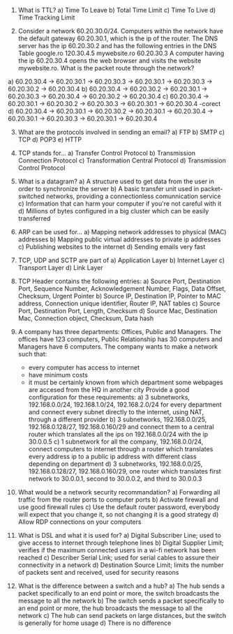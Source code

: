 1. What is TTL?
a) Time To Leave
b) Total Time Limit
c) Time To Live
d) Time Tracking Limit

2. Consider a network 60.20.30.0/24. Computers within the network have the default gateway 60.20.30.1, which
is the ip of the router. The DNS server has the ip 60.20.30.2 and has the following entries in the DNS Table
google.ro 	120.30.4.5
mywebsite.ro	60.20.30.3
A computer having the ip 60.20.30.4 opens the web browser and visits the website mywebsite.ro.
What is the packet route through the network?

a) 60.20.30.4 -> 60.20.30.1 -> 60.20.30.3 -> 60.20.30.1 -> 60.20.30.3 -> 60.20.30.2 -> 60.20.30.4
b) 60.20.30.4 -> 60.20.30.2 -> 60.20.30.1 -> 60.20.30.3 -> 60.20.30.4 -> 60.20.30.2 -> 60.20.30.4
c) 60.20.30.4 -> 60.20.30.1 -> 60.20.30.2 -> 60.20.30.3 -> 60.20.30.1 -> 60.20.30.4
-corect d) 60.20.30.4 -> 60.20.30.1 -> 60.20.30.2 -> 60.20.30.1 -> 60.20.30.4 -> 60.20.30.1 -> 60.20.30.3 -> 60.20.30.1 -> 60.20.30.4

3. What are the protocols involved in sending an email?
a) FTP
b) SMTP
c) TCP
d) POP3
e) HTTP

4. TCP stands for...
a) Transfer Control Protocol
b) Transmission Connection Protocol
c) Transformation Central Protocol
d) Transmission Control Protocol

5. What is a datagram?
a) A structure used to get data from the user in order to synchronize the server
b) A basic transfer unit used in packet-switched networks, providing a connectionless comunnication service
c) Information that can harm your computer if you're not careful with it
d) Millions of bytes configured in a big cluster which can be easily transferred

6. ARP can be used for...
a) Mapping network addresses to physical (MAC) addresses
b) Mapping public virtual addresses to private ip addresses
c) Publishing websites to the internet
d) Sending emails very fast

7. TCP, UDP and SCTP are part of
a) Application Layer
b) Internet Layer
c) Transport Layer
d) Link Layer

8. TCP Header contains the following entries:
a) Source Port, Destination Port, Sequence Number, Acknowledgement Number, Flags, Data Offset, Checksum, Urgent Pointer
b) Source IP, Destination IP, Pointer to MAC address, Connection unique identifier, Router IP, NAT tables
c) Source Port, Destination Port, Length, Checksum
d) Source Mac, Destination Mac, Connection object, Checksum, Data hash

9. A company has three departments: Offices, Public and Managers.
The offices have 123 computers, Public Relationship has 30 computers and Managers have 6 computers.
The company wants to make a network such that:
	- every computer has access to internet
	- have minimum costs
	- it must be certainly known from which department some webpages are accesed from the HQ in another city
Provide a good configuration for these requirements:
a) 3 subnetworks, 192.168.0.0/24, 192.168.1.0/24, 192.168.2.0/24 for every department and connect every subnet directly to the internet, using NAT, through a different provider
b) 3 subnetworks, 192.168.0.0/25, 192.168.0.128/27, 192.168.0.160/29 and connect them to a central router which translates all the ips on 192.168.0.0/24 with the ip 30.0.0.5
c) 1 subnetwork for all the company, 192.168.0.0/24, connect computers to internet through a router which translates every address ip to a public ip address with different class depending on department
d) 3 subnetworks, 192.168.0.0/25, 192.168.0.128/27, 192.168.0.160/29, one router which translates first network to 30.0.0.1, second to 30.0.0.2, and third to 30.0.0.3

10. What would be a network security recommandation?
a) Forwarding all traffic from the router ports to computer ports
b) Activate firewall and use good firewall rules
c) Use the default router password, everybody will expect that you change it, so not changing it is a good strategy
d) Allow RDP connections on your computers

11. What is DSL and what it is used for?
a) Digital Subscriber Line; used to give access to internet through telephone lines
b) Digital Supplier Limit; verifies if the maximum connected users in a wi-fi network has been reached
c) Describer Serial Link; used for serial cables to assure their connectivity in a network
d) Destination Source Limit; limits the number of packets sent and received, used for security reasons

12. What is the difference between a switch and a hub?
a) The hub sends a packet specifically to an end point or more, the switch broadcasts the message to all the network
b) The switch sends a packet specifically to an end point or more, the hub broadcasts the message to all the network
c) The hub can send packets on large distances, but the switch is generally for home usage
d) There is no difference
